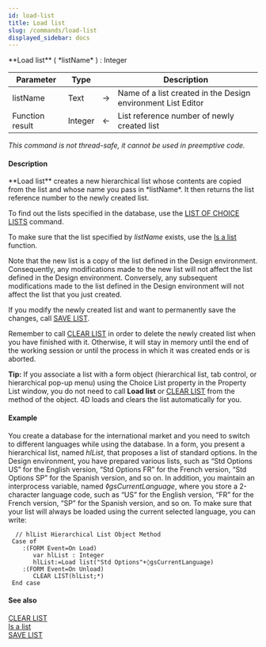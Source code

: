 ```yaml
---
id: load-list
title: Load list
slug: /commands/load-list
displayed_sidebar: docs
---
```


<!--REF #_command_.Load list.Syntax-->**Load list** ( *listName* ) : Integer<!-- END REF-->
<!--REF #_command_.Load list.Params-->
| Parameter | Type |  | Description |
| --- | --- | --- | --- |
| listName | Text | &#8594;  | Name of a list created in the Design environment List Editor |
| Function result | Integer | &#8592; | List reference number of newly created list |

<!-- END REF-->

*This command is not thread-safe, it cannot be used in preemptive code.*


#### Description 

<!--REF #_command_.Load list.Summary-->**Load list** creates a new hierarchical list whose contents are copied from the list and whose name you pass in *listName*.<!-- END REF--> It then returns the list reference number to the newly created list. 

To find out the lists specified in the database, use the [LIST OF CHOICE LISTS](list-of-choice-lists.md) command. 

To make sure that the list specified by *listName* exists, use the [Is a list](is-a-list.md) function.

Note that the new list is a copy of the list defined in the Design environment. Consequently, any modifications made to the new list will not affect the list defined in the Design environment. Conversely, any subsequent modifications made to the list defined in the Design environment will not affect the list that you just created.

If you modify the newly created list and want to permanently save the changes, call [SAVE LIST](save-list.md). 

Remember to call [CLEAR LIST](clear-list.md) in order to delete the newly created list when you have finished with it. Otherwise, it will stay in memory until the end of the working session or until the process in which it was created ends or is aborted.

**Tip:** If you associate a list with a form object (hierarchical list, tab control, or hierarchical pop-up menu) using the Choice List property in the Property List window, you do not need to call **Load list** or [CLEAR LIST](clear-list.md) from the method of the object. 4D loads and clears the list automatically for you.

#### Example 

You create a database for the international market and you need to switch to different languages while using the database. In a form, you present a hierarchical list, named *hlList*, that proposes a list of standard options. In the Design environment, you have prepared various lists, such as “Std Options US” for the English version, “Std Options FR” for the French version, “Std Options SP” for the Spanish version, and so on. In addition, you maintain an interprocess variable, named *◊gsCurrentLanguage*, where you store a 2-character language code, such as “US” for the English version, “FR” for the French version, “SP” for the Spanish version, and so on. To make sure that your list will always be loaded using the current selected language, you can write:

```4d
  // hlList Hierarchical List Object Method
 Case of
    :(FORM Event=On Load)
       var hlList : Integer
       hlList:=Load list("Std Options"+◊gsCurrentLanguage)
    :(FORM Event=On Unload)
       CLEAR LIST(hlList;*)
 End case
```

#### See also 

[CLEAR LIST](clear-list.md)  
[Is a list](is-a-list.md)  
[SAVE LIST](save-list.md)  